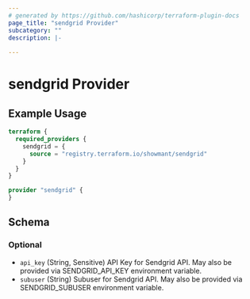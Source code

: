 ```yaml
---
# generated by https://github.com/hashicorp/terraform-plugin-docs
page_title: "sendgrid Provider"
subcategory: ""
description: |-
  
---
```


# sendgrid Provider



## Example Usage

```terraform
terraform {
  required_providers {
    sendgrid = {
      source = "registry.terraform.io/showmant/sendgrid"
    }
  }
}

provider "sendgrid" {
}
```

<!-- schema generated by tfplugindocs -->
## Schema

### Optional

- `api_key` (String, Sensitive) API Key for Sendgrid API. May also be provided via SENDGRID_API_KEY environment variable.
- `subuser` (String) Subuser for Sendgrid API. May also be provided via SENDGRID_SUBUSER environment variable.
